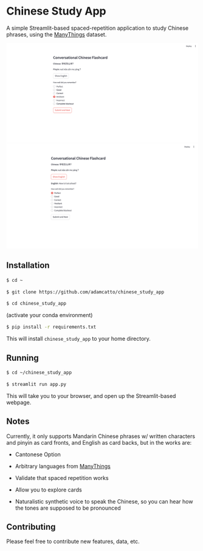 # Chinese Study App

A simple Streamlit-based spaced-repetition application to study Chinese phrases, using the [ManyThings](https://www.manythings.org/anki/) dataset.

![Flashcard No English](assets/figures/flashcard_no_english.png)
![Flashcard w/ English](assets/figures/flashcard_with_english.png)


## Installation

```bash
$ cd ~
```
```bash
$ git clone https://github.com/adamcatto/chinese_study_app
```

```bash
$ cd chinese_study_app
```

(activate your conda environment)
```bash
$ pip install -r requirements.txt
```

This will install `chinese_study_app` to your home directory.

## Running

```bash
$ cd ~/chinese_study_app
```

```bash
$ streamlit run app.py
```

This will take you to your browser, and open up the Streamlit-based webpage.

## Notes

Currently, it only supports Mandarin Chinese phrases w/ written characters and pinyin as card fronts, and English as card backs, but in the works are:

* Cantonese Option

* Arbitrary languages from [ManyThings](https://www.manythings.org/anki/)

* Validate that spaced repetition works

* Allow you to explore cards

* Naturalistic synthetic voice to speak the Chinese, so you can hear how the tones are supposed to be pronounced

## Contributing

Please feel free to contribute new features, data, etc.
